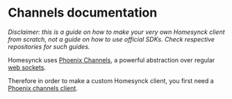 # Channels documentation
*Disclaimer: this is a guide on how to make your very own Homesynck client from scratch, not a guide on how to use official SDKs. Check respective repositories for such guides.*

Homesynck uses [Phoenix Channels](https://hexdocs.pm/phoenix/channels.html), a powerful abstraction over regular [web sockets](https://sookocheff.com/post/networking/how-do-websockets-work/).

Therefore in order to make a custom Homesynck client, you first need a [Phoenix channels client](phoenix_clients_list.md).